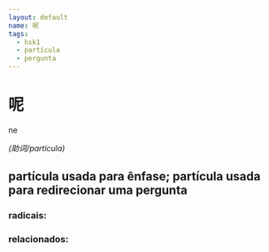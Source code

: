 ```yaml
--- 
layout: default
name: 呢 
tags: 
  - hsk1
  - partícula
  - pergunta
--- 
```

# 呢 
ne  
 
*(助词/partícula)*  
## partícula usada para ênfase; partícula usada para redirecionar uma pergunta 
### radicais: 
### relacionados: 
